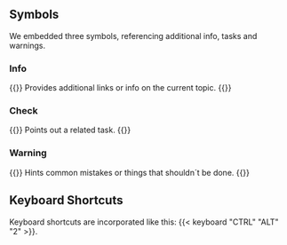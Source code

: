## Symbols
We embedded three symbols, referencing additional info, tasks and warnings.
### Info
{{<alert class="info" caption="Info">}}
Provides additional links or info on the current topic.
{{</alert>}}
### Check
{{<alert class="check" caption="Check">}}
Points out a related task.
{{</alert>}}
### Warning
{{<alert class="warning" caption="Warning">}}
Hints common mistakes or things that shouldn´t be done.
{{</alert>}}

## Keyboard Shortcuts
Keyboard shortcuts are incorporated like this:  {{< keyboard "CTRL" "ALT" "2" >}}.